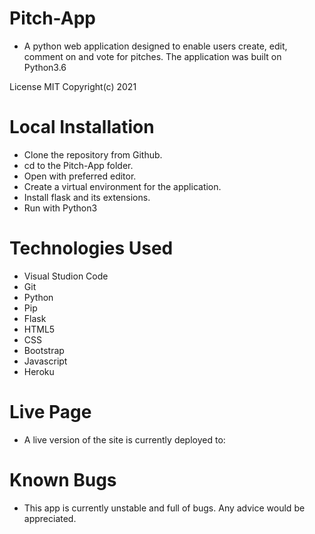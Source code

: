 # Pitch-App
- A python web application designed to enable users create, edit, comment on and vote for pitches. The application was built on Python3.6

License MIT Copyright(c) 2021

# Local Installation
- Clone the repository from Github.
- cd to the Pitch-App folder.
- Open with preferred editor.
- Create a virtual environment for the application.
- Install flask and its extensions.
- Run with Python3

# Technologies Used
- Visual Studion Code
- Git
- Python
- Pip
- Flask
- HTML5
- CSS
- Bootstrap
- Javascript
- Heroku

# Live Page
- A live version of the site is currently deployed to:

# Known Bugs
- This app is currently unstable and full of bugs. Any advice would be appreciated.
